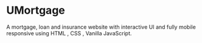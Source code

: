 # UMortgage
A mortgage, loan and insurance  website with interactive UI and fully mobile responsive using HTML , CSS , Vanilla JavaScript.
